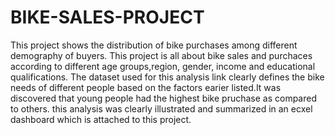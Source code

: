 # BIKE-SALES-PROJECT
This project shows the distribution of bike purchases among different demography of buyers.
This project is all about bike sales and purchaces according to different age groups,region, gender, income and educational qualifications. The dataset used for this analysis link clearly defines the bike needs of different people based on the factors earier listed.It was discovered that young people had the highest bike pruchase as compared to others. this analysis was clearly illustrated and summarized in an ecxel dashboard which is attached to this project.
